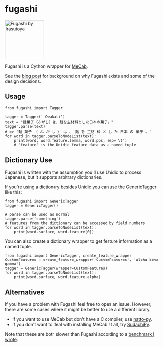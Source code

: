 # fugashi

<img src="https://github.com/polm/fugashi/raw/master/fugashi.png" width=125 height=125 alt="Fugashi by Irasutoya" />

Fugashi is a Cython wrapper for [MeCab](https://taku910.github.io/mecab/).

See the [blog post](https://www.dampfkraft.com/nlp/fugashi.html) for background
on why Fugashi exists and some of the design decisions.

## Usage

    from fugashi import Tagger

    tagger = Tagger('-Owakati')
    text = "麩菓子（ふがし）は、麩を主材料とした日本の菓子。"
    tagger.parse(text)
    # => '麩 菓子 （ ふ が し ） は 、 麩 を 主材 料 と し た 日本 の 菓子 。'
    for word in tagger.parseToNodeList(text):
        print(word, word.feature.lemma, word.pos, sep='\t')
        # "feature" is the Unidic feature data as a named tuple

## Dictionary Use

Fugashi is written with the assumption you'll use Unidic to process Japanese,
but it supports arbitrary dictionaries. 

If you're using a dictionary besides Unidic you can use the GenericTagger like this:

    from fugashi import GenericTagger
    tagger = GenericTagger()

    # parse can be used as normal
    tagger.parse('something')
    # features from the dictionary can be accessed by field numbers
    for word in tagger.parseToNodeList(text):
        print(word.surface, word.feature[0])

You can also create a dictionary wrapper to get feature information as a named tuple. 

    from fugashi import GenericTagger, create_feature_wrapper
    CustomFeatures = create_feature_wrapper('CustomFeatures', 'alpha beta gamma')
    tagger = GenericTagger(wrapper=CustomFeatures)
    for word in tagger.parseToNodeList(text):
        print(word.surface, word.feature.alpha)

## Alternatives

If you have a problem with Fugashi feel free to open an issue. However, there
are some cases where it might be better to use a different library.

- If you want to use MeCab but don't have a C compiler, use [natto-py](https://github.com/buruzaemon/natto-py).
- If you don't want to deal with installing MeCab at all, try [SudachiPy](https://github.com/WorksApplications/SudachiPy).

Note that these are both slower than Fugashi according to a [benchmark I
wrote](https://github.com/polm/ja-tokenizer-benchmark). 
